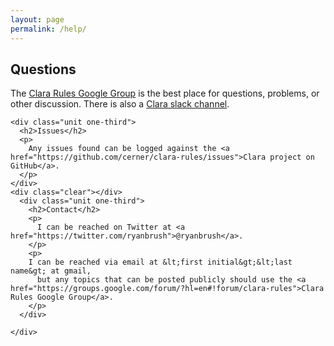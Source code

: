 ```yaml
---
layout: page
permalink: /help/
---
```


<section class="features">
  <div class="grid">
  <div class="unit one-third">
    <h2>Questions</h2>
    <p>
      The <a href="https://groups.google.com/forum/?hl=en#!forum/clara-rules">Clara Rules Google Group</a> is the best place for questions, problems, or other discussion. There is also a <a href="https://clojurians.slack.com/messages/clara/">Clara slack channel</a>.
    </p>
  </div>

    <div class="unit one-third">
      <h2>Issues</h2>
      <p>
        Any issues found can be logged against the <a href="https://github.com/cerner/clara-rules/issues">Clara project on GitHub</a>.
      </p>
    </div>
    <div class="clear"></div>
      <div class="unit one-third">
        <h2>Contact</h2>
        <p>
          I can be reached on Twitter at <a href="https://twitter.com/ryanbrush">@ryanbrush</a>.
        </p>
        <p>
        I can be reached via email at &lt;first initial&gt;&lt;last name&gt; at gmail,
          but any topics that can be posted publicly should use the <a href="https://groups.google.com/forum/?hl=en#!forum/clara-rules">Clara Rules Google Group</a>.
        </p>
      </div>

    </div>

</section>
